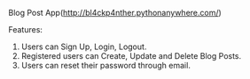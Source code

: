 
Blog Post App(http://bl4ckp4nther.pythonanywhere.com/)

Features:
1. Users can Sign Up, Login, Logout.
2. Registered users can Create, Update and Delete Blog Posts.
3. Users can reset their password through email.
